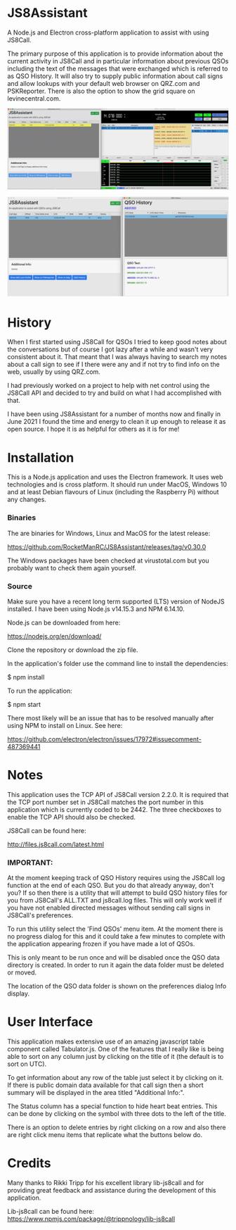# JS8Assistant
A Node.js and Electron cross-platform application to assist with using JS8Call.

The primary purpose of this application is to provide information about the current
activity in JS8Call and in particular information about previous QSOs including the
text of the messages that were exchanged which is referred to as QSO History. 
It will also try to supply public information about call signs and allow lookups with your
default web browser on QRZ.com and PSKReporter. There is also the option to show the 
grid square on levinecentral.com.


![Photo](images/js8assistant1.jpeg)


![Photo](images/js8assistant2.jpeg)


# History
When I first started using JS8Call for QSOs I tried to keep good notes about the conversations 
but of course I got lazy after a while and wasn't very consistent about it. That meant that
I was always having to search my notes about a call sign to see if I there were any and if not
try to find info on the web, usually by using QRZ.com.

I had previously worked on a project to help with net control using the JS8Call API and decided to
try and build on what I had accomplished with that.

I have been using JS8Assistant for a number of months now and finally in June 2021 I found
the time and energy to clean it up enough to release it as open source. I hope it is
as helpful for others as it is for me!


# Installation
This is a Node.js application and uses the Electron framework. It uses web technologies and
is cross platform. It should run under MacOS, Windows 10 and at least Debian flavours of Linux 
(including the Raspberry Pi) without any changes.

### Binaries
The are binaries for Windows, Linux and MacOS for the latest release:

https://github.com/RocketManRC/JS8Assistant/releases/tag/v0.30.0

The Windows packages have been checked at virustotal.com but you probably want to check them again yourself.

### Source
Make sure you have a recent long term supported (LTS) version of NodeJS installed. 
I have been using Node.js v14.15.3 and NPM 6.14.10. 

Node.js can be downloaded from here:

https://nodejs.org/en/download/

Clone the repository or download the zip file.

In the application's folder use the command line to install the dependencies:

$ npm install

To run the application:

$ npm start

There most likely will be an issue that has to be resolved manually after using NPM to 
install on Linux. See here:

https://github.com/electron/electron/issues/17972#issuecomment-487369441

# Notes
This application uses the TCP API of JS8Call version 2.2.0. It is required that the TCP 
port number set in JS8Call matches the port number in this application which is currently
coded to be 2442. The three checkboxes to enable the TCP API should also be checked.

JS8Call can be found here:

http://files.js8call.com/latest.html

### IMPORTANT:

At the moment keeping track of QSO History requires using the JS8Call log function at the 
end of each QSO. But you do that already anyway, don't you? If so then there
is a utility that will attempt to build QSO history files for you from JS8Call's
ALL.TXT and js8call.log files. This will only work well if you have not enabled
directed messages without sending call signs in JS8Call's preferences.

To run this utility select the 'Find QSOs' menu item. At the moment there is no
progress dialog for this and it could take a few minutes to complete  with the
application appearing frozen if you have made a lot of QSOs.

This is only meant to be run once and will be disabled once the QSO data directory 
is created. In order to run it again the data folder must be deleted or moved.

The location of the QSO data folder is shown on the preferences dialog Info display.

# User Interface

This application makes extensive use of an amazing javascript table component called 
Tabulator.js. One of the features that I really like is being able to sort on any column 
just by clicking on the title of it (the default is to sort on UTC).

To get information about any row of the table just select it by clicking on it. If
there is public domain data available for that call sign then a short summary will
be displayed in the area titled "Additional Info:".

The Status column has a special function to hide heart beat entries. This can be done by
clicking on the symbol with three dots to the left of the title.

There is an option to delete entries by right clicking on a row and also there are
right click menu items that replicate what the buttons below do.

# Credits

Many thanks to Rikki Tripp for his excellent library lib-js8call and for providing
great feedback and assistance during the development of this application.

Lib-js8call can be found here: https://www.npmjs.com/package/@trippnology/lib-js8call
